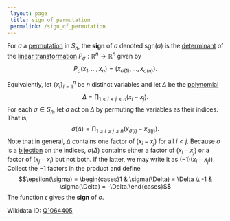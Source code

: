 ```yaml
---
 layout: page
 title: sign of permutation
 permalink: /sign_of_permutation
---
```

For $\sigma$ a [permutation](https://defsmath.github.io/DefsMath/symmetric_group) in $S_n$, the **sign** of $\sigma$ denoted $\text{sgn}(\sigma)$ is the [determinant](https://defsmath.github.io/DefsMath/determinant) of the [linear transformation](https://defsmath.github.io/DefsMath/linear_transformation) $P_\sigma:\mathbb R^n\to\mathbb R^n$ given by $$P_\sigma(x_1,\dots,x_n) =(x_{\sigma(1)},\dots, x_{\sigma(n)}).$$

Equivalently, let $\{x_i\}_{i=1}^n$ be $n$ distinct variables and let $\Delta$ be the [polynomial](https://defsmath.github.io/DefsMath/polynomial) $$\Delta = \prod_{1\leq i\leq j \leq n}(x_i-x_j).$$ For each $\sigma\in S_n$, let $\sigma$ act on $\Delta$ by permuting the variables as their indices. That is, $$\sigma(\Delta)=\prod_{1\leq i\leq j\leq n} (x_{\sigma(i)}- x_{\sigma(j)}).$$ Note that in general, $\Delta$ contains one factor of $(x_i-x_j)$ for all $i < j$. Because $\sigma$ is a [bijection](https://defsmath.github.io/DefsMath/bijective) on the indices, $\sigma(\Delta)$ contains either a factor of $(x_i-x_j)$ or a factor of $(x_j-x_i)$ but not both. If the latter, we may write it as $(-1)(x_i-x_j))$. Collect the $-1$ factors in the product and define $$\epsilon(\sigma) = \begin{cases}1 & \sigma(\Delta) = \Delta \\ -1 & \sigma(\Delta) = -\Delta.\end{cases}$$ The function $\epsilon$ gives the **sign** of $\sigma$.

Wikidata ID: [Q1064405](https://www.wikidata.org/wiki/Q1064405)